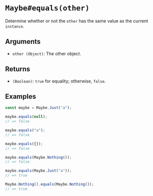 # `Maybe#equals(other)`

Determine whether or not the `other` has the same value as the current `instance`.

## Arguments

* `other (Object)`: The other object.

## Returns

* `(Boolean)`: `true` for equality; otherwise, `false`.

## Examples

```javascript
const maybe = Maybe.Just("a");

maybe.equals(null);
// => false

maybe.equals("a");
// => false

maybe.equals({});
// => false

maybe.equals(Maybe.Nothing());
// => false

maybe.equals(Maybe.Just("a"));
// => true

Maybe.Nothing().equals(Maybe.Nothing());
// => true
```
